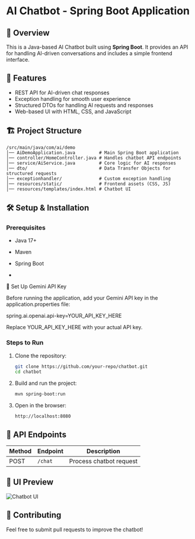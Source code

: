 # AI Chatbot - Spring Boot Application  

## 🚀 Overview  
This is a Java-based AI Chatbot built using **Spring Boot**. It provides an API for handling AI-driven conversations and includes a simple frontend interface.

## 📌 Features  
- REST API for AI-driven chat responses  
- Exception handling for smooth user experience  
- Structured DTOs for handling AI requests and responses  
- Web-based UI with HTML, CSS, and JavaScript  

## 🏗 Project Structure  
```
/src/main/java/com/ai/demo
│── AiDemoApplication.java         # Main Spring Boot application
│── controller/HomeController.java # Handles chatbot API endpoints
│── service/AiService.java         # Core logic for AI responses
│── dto/                           # Data Transfer Objects for structured requests
│── exceptionhandler/              # Custom exception handling
│── resources/static/              # Frontend assets (CSS, JS)
│── resources/templates/index.html # Chatbot UI
```

## 🛠️ Setup & Installation  

### Prerequisites  
- Java 17+  
- Maven  
- Spring Boot

- 
🔑 Set Up Gemini API Key

Before running the application, add your Gemini API key in the application.properties file:

spring.ai.openai.api-key=YOUR_API_KEY_HERE

Replace YOUR_API_KEY_HERE with your actual API key.

### Steps to Run  
1. Clone the repository:  
   ```sh
   git clone https://github.com/your-repo/chatbot.git
   cd chatbot
   ```
2. Build and run the project:  
   ```sh
   mvn spring-boot:run
   ```
3. Open in the browser:  
   ```
   http://localhost:8080
   ```

## 📡 API Endpoints  
| Method | Endpoint       | Description               |
|--------|--------------|---------------------------|
| POST   | `/chat`      | Process chatbot request  |

## 🎨 UI Preview  
![Chatbot UI](screenshot.png)

## 🤝 Contributing  
Feel free to submit pull requests to improve the chatbot!
